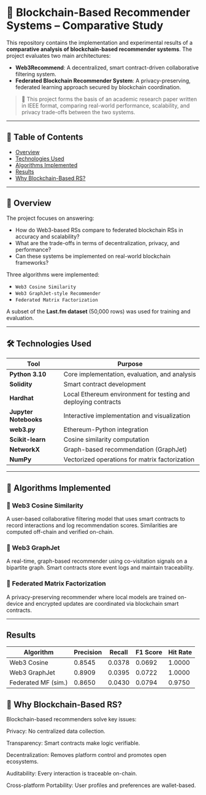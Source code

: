 # 🧠 Blockchain-Based Recommender Systems – Comparative Study

This repository contains the implementation and experimental results of a **comparative analysis of blockchain-based recommender systems**. The project evaluates two main architectures:
- **Web3Recommend**: A decentralized, smart contract-driven collaborative filtering system.
- **Federated Blockchain Recommender System**: A privacy-preserving, federated learning approach secured by blockchain coordination.

> 📄 This project forms the basis of an academic research paper written in IEEE format, comparing real-world performance, scalability, and privacy trade-offs between the two systems.

---

## 📌 Table of Contents

- [Overview](#overview)
- [Technologies Used](#technologies-used)
- [Algorithms Implemented](#algorithms-implemented)
- [Results](#results)
- [Why Blockchain-Based RS?](#why-blockchain-based-rs)

---

## 🧾 Overview

The project focuses on answering:
- How do Web3-based RSs compare to federated blockchain RSs in accuracy and scalability?
- What are the trade-offs in terms of decentralization, privacy, and performance?
- Can these systems be implemented on real-world blockchain frameworks?

Three algorithms were implemented:
- `Web3 Cosine Similarity`
- `Web3 GraphJet-style Recommender`
- `Federated Matrix Factorization`

A subset of the **Last.fm dataset** (50,000 rows) was used for training and evaluation.

---

## 🛠 Technologies Used

| Tool              | Purpose |
|-------------------|---------|
| **Python 3.10**   | Core implementation, evaluation, and analysis |
| **Solidity**      | Smart contract development |
| **Hardhat**       | Local Ethereum environment for testing and deploying contracts |
| **Jupyter Notebooks** | Interactive implementation and visualization |
| **web3.py**       | Ethereum-Python integration |
| **Scikit-learn**  | Cosine similarity computation |
| **NetworkX**      | Graph-based recommendation (GraphJet) |
| **NumPy**         | Vectorized operations for matrix factorization |

---

## 🤖 Algorithms Implemented

### 🔹 Web3 Cosine Similarity
A user-based collaborative filtering model that uses smart contracts to record interactions and log recommendation scores. Similarities are computed off-chain and verified on-chain.

### 🔹 Web3 GraphJet
A real-time, graph-based recommender using co-visitation signals on a bipartite graph. Smart contracts store event logs and maintain traceability.

### 🔹 Federated Matrix Factorization
A privacy-preserving recommender where local models are trained on-device and encrypted updates are coordinated via blockchain smart contracts.

---

## Results

| Algorithm           | Precision | Recall | F1 Score | Hit Rate |
| ------------------- | --------- | ------ | -------- | -------- |
| Web3 Cosine         | 0.8545    | 0.0378 | 0.0692   | 1.0000   |
| Web3 GraphJet       | 0.8909    | 0.0395 | 0.0722   | 1.0000   |
| Federated MF (sim.) | 0.8650    | 0.0430 | 0.0794   | 0.9750   |


## 🔐 Why Blockchain-Based RS?

Blockchain-based recommenders solve key issues:

Privacy: No centralized data collection.

Transparency: Smart contracts make logic verifiable.

Decentralization: Removes platform control and promotes open ecosystems.

Auditability: Every interaction is traceable on-chain.

Cross-platform Portability: User profiles and preferences are wallet-based.

